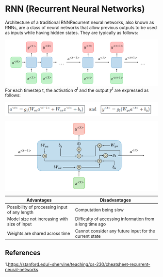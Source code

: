 # RNN (Recurrent Neural Networks)

Architecture of a traditional RNNRecurrent neural networks, also known as RNNs, are a class of neural networks that allow previous outputs to be used as inputs while having hidden states. They are typically as follows:

![RNN](/pictures/RNN.png "RNN")
For each timestep t, the activation $a^t$ and the output $y^t$ are expressed as follows:

![eq](/pictures/equations.png "EQ1")


![eq](/pictures/eq2.png "EQ1")



|  Advantages | Disadvantages |   
|---|---|
|   Possibility of processing input of any length | Computation being slow  |  
| Model size not increasing with size of input  |  Difficulty of accessing information from a long time ago |   
|  Weights are shared across time |  Cannot consider any future input for the current state | 


## References
1.<https://stanford.edu/~shervine/teaching/cs-230/cheatsheet-recurrent-neural-networks>